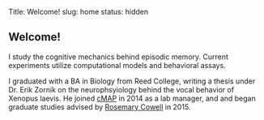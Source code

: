 Title: Welcome!
slug: home
status: hidden

## Welcome!

I study the cognitive mechanics behind episodic memory. Current experiments utilize computational models and behavioral assays. 

I graduated with a BA in Biology from Reed College, writing a thesis under Dr. Erik Zornik on the neurophsyiology behind the vocal behavior of Xenopus laevis. He joined [cMAP](http://people.umass.edu/cmap-lab/index.html) in 2014 as a lab manager, and and began graduate studies advised by [Rosemary Cowell](http://www.psych.umass.edu/people/rosiecowell/) in 2015.
